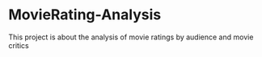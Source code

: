 # MovieRating-Analysis
This project is about the analysis of movie ratings by audience and movie critics
